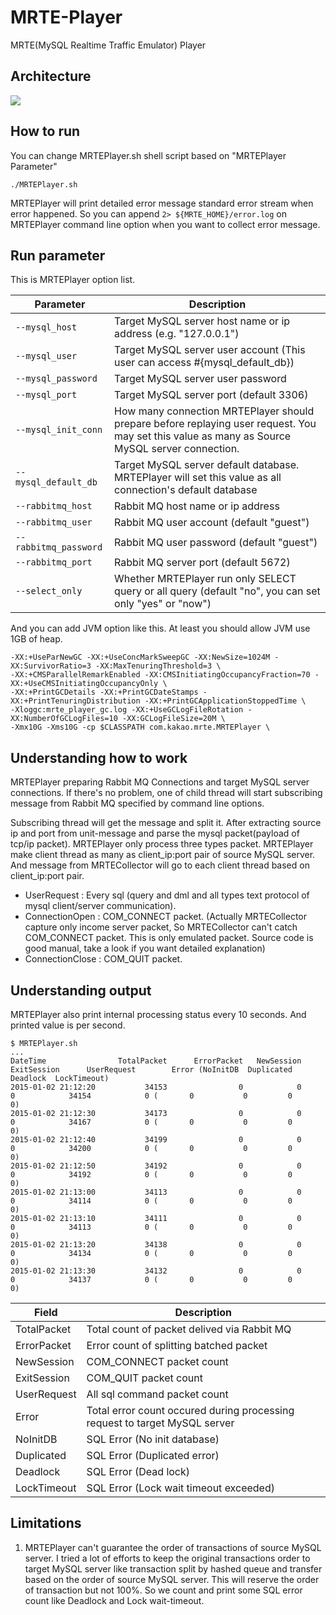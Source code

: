 MRTE-Player
===========

MRTE(MySQL Realtime Traffic Emulator) Player

Architecture
------------

![](https://raw.githubusercontent.com/kakao/MRTE-Player/master/doc/mrte.png)


How to run
----------
You can change MRTEPlayer.sh shell script based on "MRTEPlayer Parameter"

    ./MRTEPlayer.sh

MRTEPlayer will print detailed error message standard error stream when error happened.
So you can append `2> ${MRTE_HOME}/error.log` on MRTEPlayer command line option when you want to collect error message.


Run parameter
-------------
This is MRTEPlayer option list.

| Parameter             | Description                                                                                                                                    |
| ---                   | ---                                                                                                                                            |
| `--mysql_host`        | Target MySQL server host name or ip address (e.g. "127.0.0.1")                                                                                 |
| `--mysql_user`        | Target MySQL server user account (This user can access #{mysql_default_db})                                                                    |
| `--mysql_password`    | Target MySQL server user password                                                                                                              |
| `--mysql_port`        | Target MySQL server port (default 3306)                                                                                                        |
| `--mysql_init_conn`   | How many connection MRTEPlayer should prepare before replaying user request. You may set this value as many as Source MySQL server connection. |
| `--mysql_default_db`  | Target MySQL server default database. MRTEPlayer will set this value as all connection's default database                                      |
| `--rabbitmq_host`     | Rabbit MQ host name or ip address                                                                                                              |
| `--rabbitmq_user`     | Rabbit MQ user account (default "guest")                                                                                                       |
| `--rabbitmq_password` | Rabbit MQ user password (default "guest")                                                                                                      |
| `--rabbitmq_port`     | Rabbit MQ server port (default 5672)                                                                                                           |
| `--select_only`       | Whether MRTEPlayer run only SELECT query or all query (default "no", you can set only "yes" or "now")                                          |

And you can add JVM option like this. At least you should allow JVM use 1GB of heap.

```
-XX:+UseParNewGC -XX:+UseConcMarkSweepGC -XX:NewSize=1024M -XX:SurvivorRatio=3 -XX:MaxTenuringThreshold=3 \
-XX:+CMSParallelRemarkEnabled -XX:CMSInitiatingOccupancyFraction=70 -XX:+UseCMSInitiatingOccupancyOnly \
-XX:+PrintGCDetails -XX:+PrintGCDateStamps -XX:+PrintTenuringDistribution -XX:+PrintGCApplicationStoppedTime \
-Xloggc:mrte_player_gc.log -XX:+UseGCLogFileRotation -XX:NumberOfGCLogFiles=10 -XX:GCLogFileSize=20M \
-Xmx10G -Xms10G -cp $CLASSPATH com.kakao.mrte.MRTEPlayer \
```

Understanding how to work
-------------------------
MRTEPlayer preparing Rabbit MQ Connections and target MySQL server connections.
If there's no problem, one of child thread will start subscribing message from Rabbit MQ specified by command line options.

Subscribing thread will get the message and split it. After extracting source ip and port from unit-message and parse the mysql packet(payload of tcp/ip packet).
MRTEPlayer only process three types packet. MRTEPlayer make client thread as many as client_ip:port pair of source MySQL server. And message from MRTECollector will go to each client thread based on client_ip:port pair.

- UserRequest : Every sql (query and dml and all types text protocol of mysql client/server communication).
- ConnectionOpen : COM_CONNECT packet. (Actually MRTECollector capture only income server packet, So MRTECollector can't catch COM_CONNECT packet. This is only emulated packet. Source code is good manual, take a look if you want detailed explanation)
- ConnectionClose : COM_QUIT packet.


Understanding output
--------------------
MRTEPlayer also print internal processing status every 10 seconds. And printed value is per second.

```
$ MRTEPlayer.sh
...
DateTime                TotalPacket      ErrorPacket   NewSession   ExitSession      UserRequest        Error (NoInitDB  Duplicated  Deadlock  LockTimeout)
2015-01-02 21:12:20           34153                0            0             0            34154            0 (       0           0         0            0)
2015-01-02 21:12:30           34173                0            0             0            34167            0 (       0           0         0            0)
2015-01-02 21:12:40           34199                0            0             0            34200            0 (       0           0         0            0)
2015-01-02 21:12:50           34192                0            0             0            34192            0 (       0           0         0            0)
2015-01-02 21:13:00           34113                0            0             0            34114            0 (       0           0         0            0)
2015-01-02 21:13:10           34111                0            0             0            34113            0 (       0           0         0            0)
2015-01-02 21:13:20           34138                0            0             0            34134            0 (       0           0         0            0)
2015-01-02 21:13:30           34132                0            0             0            34137            0 (       0           0         0            0)
```


| Field       | Description                                                                |
| ---         | ---                                                                        |
| TotalPacket | Total count of packet delived via Rabbit MQ                                |
| ErrorPacket | Error count of splitting batched packet                                    |
| NewSession  | COM_CONNECT packet count                                                   |
| ExitSession | COM_QUIT packet count                                                      |
| UserRequest | All sql command packet count                                               |
| Error       | Total error count occured during processing request to target MySQL server |
| NoInitDB    | SQL Error (No init database)                                               |
| Duplicated  | SQL Error (Duplicated error)                                               |
| Deadlock    | SQL Error (Dead lock)                                                      |
| LockTimeout | SQL Error (Lock wait timeout exceeded)                                     |


Limitations
-----------

1. MRTEPlayer can't guarantee the order of transactions of source MySQL server.
   I tried a lot of efforts to keep the original transactions order to target MySQL server like transaction split by hashed queue and transfer based on the order of source MySQL server.
   This will reserve the order of transaction but not 100%.
   So we count and print some SQL error count like Deadlock and Lock wait-timeout.
